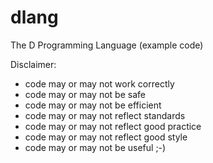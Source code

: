 # dlang
The D Programming Language
(example code)

Disclaimer:

- code may or may not work correctly
- code may or may not be safe
- code may or may not be efficient
- code may or may not reflect standards
- code may or may not reflect good practice
- code may or may not reflect good style
- code may or may not be useful ;-)
